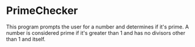 # PrimeChecker
This program prompts the user for a number and determines if it's prime. A number is considered prime if it's greater than 1 and has no divisors other than 1 and itself.
